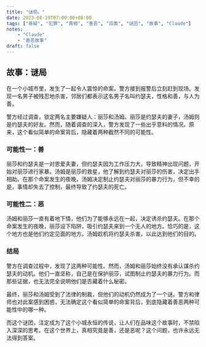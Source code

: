```yaml
---
title: "谜局。"
date: 2023-08-19T07:00:00+08:00
tags: ["悬疑", "犯罪", "真相", "善恶", "双面", "谜团", "故事", "Claude"]
notes:
    - "Claude"
    - "善恶故事"
draft: false
---
```


## 故事：谜局

在一个小城市里，发生了一起令人震惊的命案。警方接到报警后立刻赶到现场。发现一名男子被残忍地杀害，邻居们都表示这名男子名叫约瑟夫，性格和善，与人为善。

警方经过调查，锁定两名主要嫌疑人：丽莎和汤姆。丽莎是约瑟夫的妻子，汤姆则是约瑟夫的好友。然而，随着调查的深入，警方发现了一些出乎意料的情况。原来，这个看似简单的命案背后，隐藏着两种截然不同的可能性。

### 可能性一：善

丽莎和约瑟夫是一对恩爱夫妻，但约瑟夫因为工作压力大，导致精神出现问题，开始对丽莎进行家暴。汤姆是丽莎的救星，他了解到约瑟夫对丽莎的伤害，决定出手相助。在那个命案发生的夜晚，汤姆决定制止约瑟夫对丽莎的暴力行为，但不幸的是，事情却失去了控制，最终导致了约瑟夫的死亡。

### 可能性二：恶

汤姆和丽莎一直有着地下情，他们为了能够永远在一起，决定诱杀约瑟夫。在那个命案发生的夜晚，丽莎设下陷阱，吸引约瑟夫来到一个无人的地方。恰巧的是，这个地方也是他们约定见面的地方。汤姆趁机将约瑟夫杀害，以此达到他们的目的。

### 结局

警方在调查过程中，发现了这两种可能性。然而，汤姆和丽莎始终没有承认谋杀约瑟夫的动机。他们一直坚称，自己是在保护丽莎，试图制止约瑟夫的暴力行为。而那些证据，也无法完全说明他们是否藏着什么秘密。

最终，丽莎和汤姆受到了法律的制裁，但他们的动机仍然成为了一个谜。警方和律师也对此案感到困惑，无法确定这个看似简单的命案背后，到底隐藏着善恶两种可能性中的哪一种。

而这个谜团，注定成为了这个小城永恒的传说，让人们在品味这个故事时，不禁陷入深深的思考。在这个世界上，真相究竟是善，还是恶呢？这个问题，也许永远无法得到答案。